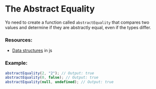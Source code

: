 # The Abstract Equality

Yo need to create a function called `abstractEquality` that compares two values and determine if they are abstractly equal, even if the types differ.

### Resources:

- [Data structures](https://developer.mozilla.org/en-US/docs/Web/JavaScript/Data_structures) in js

### Example:

```js
abstractEquality(2, "2"); // Output: true
abstractEquality(0, false); // Output: true
abstractEquality(null, undefined); // Output: true
```
